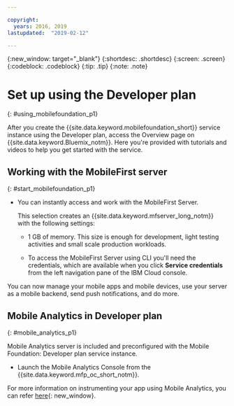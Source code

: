 ```yaml
---

copyright:
  years: 2016, 2019
lastupdated:  "2019-02-12"

---
```


{:new_window: target="_blank"}
{:shortdesc: .shortdesc}
{:screen:  .screen}
{:codeblock:  .codeblock}
{:tip: .tip}
{:note: .note}

#	Set up using the Developer plan
{: #using_mobilefoundation_p1}

After you create the {{site.data.keyword.mobilefoundation_short}} service instance using the Developer plan, access the Overview page on {{site.data.keyword.Bluemix_notm}}. Here you're provided with tutorials and videos to help you get started with the service.

## Working with the MobileFirst server
{: #start_mobilefoundation_p1}
* You can instantly access and work with the MobileFirst Server.

  This selection creates an {{site.data.keyword.mfserver_long_notm}} with the following settings:
  *	1 GB of memory. This size is enough for development, light testing activities and small scale production workloads.

  * To access the MobileFirst Server using CLI you'll need the credentials, which are available when you click **Service credentials** from the left navigation pane of the IBM Cloud console.

You can now manage your mobile apps and mobile devices, use your server as a mobile backend, send push notifications, and do more.

## Mobile Analytics in Developer plan
{: #mobile_analytics_p1}

Mobile Analytics server is included and preconfigured with the Mobile Foundation: Developer plan service instance.

* Launch the Mobile Analytics Console from the {{site.data.keyword.mfp_oc_short_notm}}.

For more information on instrumenting your app using Mobile Analytics, you can refer [here](/docs/services/mobilefoundation?topic=mobilefoundation-instrument_your_app#instrument_your_app){: new_window}.

